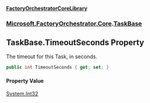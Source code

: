 #### [FactoryOrchestratorCoreLibrary](./FactoryOrchestratorCoreLibrary.md 'FactoryOrchestratorCoreLibrary')
### [Microsoft.FactoryOrchestrator.Core](./Microsoft-FactoryOrchestrator-Core.md 'Microsoft.FactoryOrchestrator.Core').[TaskBase](./Microsoft-FactoryOrchestrator-Core-TaskBase.md 'Microsoft.FactoryOrchestrator.Core.TaskBase')
## TaskBase.TimeoutSeconds Property
The timeout for this Task, in seconds.  
```csharp
public int TimeoutSeconds { get; set; }
```
#### Property Value
[System.Int32](https://docs.microsoft.com/en-us/dotnet/api/System.Int32 'System.Int32')  
